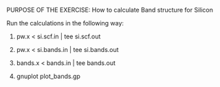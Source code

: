 PURPOSE OF THE EXERCISE:
How to calculate Band structure for Silicon

 Run the calculations in the following way:

  1. pw.x < si.scf.in | tee si.scf.out

  2. pw.x < si.bands.in | tee si.bands.out

  3. bands.x < bands.in | tee bands.out

  4. gnuplot plot_bands.gp









